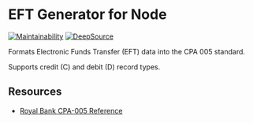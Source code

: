 # EFT Generator for Node

[![Maintainability](https://api.codeclimate.com/v1/badges/b0fcaa947fb6dee89832/maintainability)](https://codeclimate.com/github/cityssm/node-eft-generator/maintainability)
[![DeepSource](https://app.deepsource.com/gh/cityssm/node-eft-generator.svg/?label=active+issues&show_trend=true&token=cznyFIk-aMahhJdonnA8yjqZ)](https://app.deepsource.com/gh/cityssm/node-eft-generator/?ref=repository-badge)

Formats Electronic Funds Transfer (EFT) data into the CPA 005 standard.

Supports credit (C) and debit (D) record types.

## Resources

- [Royal Bank CPA-005 Reference](https://www.rbcroyalbank.com/ach/file-451771.pdf)
